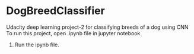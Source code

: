 # DogBreedClassifier
Udacity deep learning project-2 for classifying breeds of a dog using CNN
To run this project, open .ipynb file in jupyter notebook
 
 
 1. Run the ipynb file.
